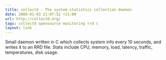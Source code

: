 ```yaml
---
title: collectd - The system statistics collection daemon
date: 2008-01-03 21:07:52 +11:00
url: http://collectd.org/
tags: collectd opensource monitoring rrd c
layout: link
---
```

Small daemon written in C which collects system info every 10 seconds, and writes it to an RRD file. Stats include CPU, memory, load, latency, traffic, temperatures, disk usage.
